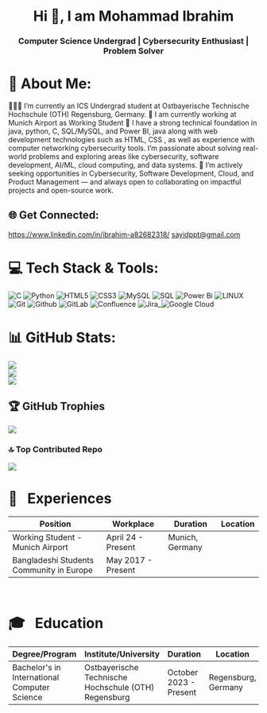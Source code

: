 <h1 align="center">Hi 👋, I am Mohammad Ibrahim </h1>
<h3 align="center">Computer Science Undergrad | Cybersecurity Enthusiast | Problem Solver</h3>

# 💫 About Me:
👨🏽‍💻  I’m currently an ICS Undergrad student at Ostbayerische Technische Hochschule (OTH) Regensburg, Germany.
👋 I am currently working at Munich Airport as Working Student 
👀 I have a strong technical foundation in java, python, C, SQL/MySQL, and Power BI, java along with web development technologies such as HTML, CSS , as well as experience with computer networking cybersecurity tools. I’m passionate about solving real-world problems and exploring areas like cybersecurity, software development, AI/ML, cloud computing, and data systems.
💞 I’m actively seeking opportunities in Cybersecurity, Software Development, Cloud, and Product Management — and always open to collaborating on impactful projects and open-source work.



## 🌐 Get Connected:
https://www.linkedin.com/in/ibrahim-a82682318/
sayidppt@gmail.com 
# 💻 Tech Stack & Tools:
![C](https://img.shields.io/badge/c-%2300599C.svg?style=for-the-badge&logo=c&logoColor=white) ![Python](https://img.shields.io/badge/python-3670A0?style=for-the-badge&logo=python&logoColor=ffdd54) ![HTML5](https://img.shields.io/badge/html5-%23E34F26.svg?style=for-the-badge&logo=html5&logoColor=white) ![CSS3](https://img.shields.io/badge/css3-%231572B6.svg?style=for-the-badge&logo=css3&logoColor=white) ![MySQL](https://img.shields.io/badge/mysql-4479A1.svg?style=for-the-badge&logo=mysql&logoColor=white) ![SQL](https://img.shields.io/badge/sql-%2307405e.svg?style=for-the-badge&logo=sql&logoColor=white)
 ![Power Bi](https://img.shields.io/badge/power_bi-F2C811?style=for-the-badge&logo=powerbi&logoColor=black) ![LINUX](https://img.shields.io/badge/Linux-FCC624?style=for-the-badge&logo=linux&logoColor=black) ![Git](https://img.shields.io/badge/Git-F1502F?style=for-the-badge&logo=git&logoColor=white) ![Github](https://img.shields.io/badge/Github-4078c0?style=for-the-badge&logo=github&logoColor=white) ![GitLab](https://img.shields.io/badge/gitlab-%23181717.svg?style=for-the-badge&logo=gitlab&logoColor=white) ![Confluence](https://img.shields.io/badge/confluence-%23172BF4.svg?style=for-the-badge&logo=confluence&logoColor=white) ![Jira](https://img.shields.io/badge/Jira-253858?style=for-the-badge&logo=jira&logoColor=white)_![Google Cloud](https://img.shields.io/badge/Google_Cloud-4285F4?style=for-the-badge&logo=google-cloud&logoColor=white)


# 📊 GitHub Stats: 
![](https://github-readme-stats.vercel.app/api?username=ibrahimporan&theme=tokyonight&hide_border=false&include_all_commits=false&count_private=false)<br/>
![](https://github-readme-streak-stats.herokuapp.com/?user=ibrahimporan&theme=tokyonight&hide_border=false)<br/>
![](https://github-readme-stats.vercel.app/api/top-langs/?username=ibrahimporan&theme=tokyonight&hide_border=false&include_all_commits=false&count_private=false&layout=compact)

## 🏆 GitHub Trophies
![](https://github-profile-trophy.vercel.app/?username=ibrahimporan&theme=radical&no-frame=false&no-bg=true&margin-w=4)

### 🔝 Top Contributed Repo

![](https://github-contributor-stats.vercel.app/api?username=ibrahimporan&limit=5&theme=dark&combine_all_yearly_contributions=true)

<!-- work experience section starts here  -->

# 💼 &nbsp; Experiences

| Position                                             | Workplace        | Duration            | Location               |
| ---------------------------------------------------- | ---------------- | ------------------- | ---------------------- |
| Working Student - Munich Airport                      | April 24 - Present  | Munich, Germany |
 Bangladeshi Students Community in Europe      | May 2017 - Present     |

<br />
<!-- work experience section ends here  -->

<!-- Education section starts here  -->

# 🎓 &nbsp; Education

| Degree/Program                                       | Institute/University | Duration        | Location               |
| ---------------------------------------------------- | ---------------- | ------------------- | ---------------------- |
| Bachelor's in International Computer Science | Ostbayerische Technische Hochschule (OTH) Regensburg  | October 2023 - Present  | Regensburg, Germany |

<br />
<!-- Education section ends here  -->

<!-- Achievements section starts here  -->

